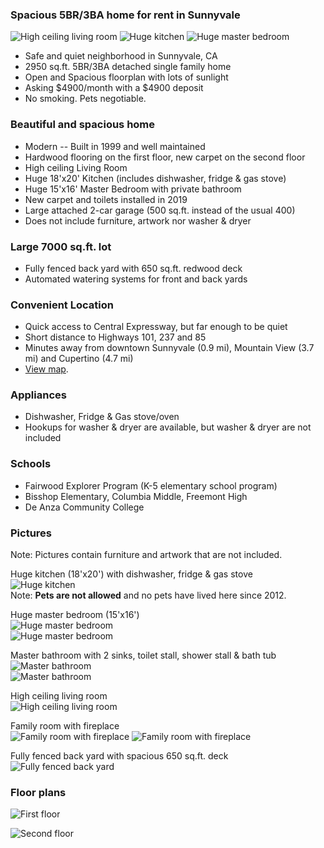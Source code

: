 ### Spacious 5BR/3BA home for rent in Sunnyvale
![High ceiling living room](assets/img/lastreto-livingroom-200.jpg)
![Huge kitchen](assets/img/lastreto-kitchen-b-200.jpg)
![Huge master bedroom](assets/img/lastreto-bedroom-1a-200.jpg)  
* Safe and quiet neighborhood in Sunnyvale, CA
* 2950 sq.ft. 5BR/3BA detached single family home
* Open and Spacious floorplan with lots of sunlight
* Asking $4900/month with a $4900 deposit
* No smoking. Pets negotiable.

### Beautiful and spacious home
* Modern -- Built in 1999 and well maintained
* Hardwood flooring on the first floor, new carpet on the second floor
* High ceiling Living Room
* Huge 18'x20' Kitchen (includes dishwasher, fridge & gas stove)
* Huge 15'x16' Master Bedroom with private bathroom
* New carpet and toilets installed in 2019
* Large attached 2-car garage (500 sq.ft. instead of the usual 400)
* Does not include furniture, artwork nor washer & dryer

### Large 7000 sq.ft. lot
* Fully fenced back yard with 650 sq.ft. redwood deck
* Automated watering systems for front and back yards

### Convenient Location
* Quick access to Central Expressway, but far enough to be quiet
* Short distance to Highways 101, 237 and 85
* Minutes away from downtown Sunnyvale (0.9 mi), Mountain View (3.7 mi) and Cupertino (4.7 mi)
* [View map](https://www.google.com/maps/place/Lastreto+Ave+%26+E+Taylor+Ave,+Sunnyvale,+CA+94085).

### Appliances
* Dishwasher, Fridge & Gas stove/oven
* Hookups for washer & dryer are available, but washer & dryer are not included

### Schools
* Fairwood Explorer Program (K-5 elementary school program)
* Bisshop Elementary, Columbia Middle, Freemont High
* De Anza Community College

### Pictures
Note: Pictures contain furniture and artwork that are not included.

Huge kitchen (18'x20') with dishwasher, fridge & gas stove  
![Huge kitchen](assets/img/lastreto-kitchen-b-600.jpg)  
Note: **Pets are not allowed** and no pets have lived here since 2012.

Huge master bedroom (15'x16')  
![Huge master bedroom](assets/img/lastreto-bedroom-1a-600.jpg)  
![Huge master bedroom](assets/img/lastreto-bedroom-1b-600.jpg)

Master bathroom with 2 sinks, toilet stall, shower stall & bath tub  
![Master bathroom](assets/img/lastreto-bath-sink-600.jpg)  
![Master bathroom](assets/img/lastreto-bath-tub-600.jpg)

High ceiling living room  
![High ceiling living room](assets/img/lastreto-livingroom-600.jpg)

Family room with fireplace  
![Family room with fireplace](assets/img/lastreto-familyroom1-600.jpg)
![Family room with fireplace](assets/img/lastreto-familyroom2-600.jpg)

Fully fenced back yard with spacious 650 sq.ft. deck  
![Fully fenced back yard](assets/img/lastreto-backyard1-600.jpg)

### Floor plans

![First floor](assets/img/lastreto_floor1_600.jpeg)  

![Second floor](assets/img/lastreto_floor2_600.jpeg)  

